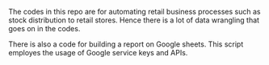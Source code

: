 The codes in this repo are for automating retail business processes such as stock distribution to retail stores. Hence there is a lot of data wrangling that goes on in the codes.

There is also a code for building a report on Google sheets. This script employes the usage of Google service keys and APIs.
